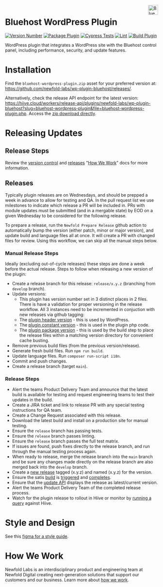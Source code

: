<a href="https://bluehost.com/" target="_blank">
    <img src="https://raw.githubusercontent.com/newfold-labs/wp-plugin-bluehost/main/assets/svg/bluehost-logo.svg" alt="Bluehost Logo" title="Bluehost" align="right" height="32" />
</a>

# Bluehost WordPress Plugin
[![Version Number](https://img.shields.io/github/v/release/newfold-labs/wp-plugin-bluehost?color=21a0ed&labelColor=333333)](https://github.com/newfold-labs/wp-plugin-bluehost/releases)
[![Package Plugin](https://github.com/newfold-labs/wp-plugin-bluehost/actions/workflows/upload-asset-on-release.yml/badge.svg?event=release)](https://github.com/newfold-labs/wp-plugin-bluehost/actions/workflows/upload-asset-on-release.yml)
[![Cypress Tests](https://github.com/newfold-labs/wp-plugin-bluehost/actions/workflows/cypress.yml/badge.svg?branch=main)](https://github.com/newfold-labs/wp-plugin-bluehost/actions/workflows/cypress.yml)
[![Lint](https://github.com/newfold-labs/wp-plugin-bluehost/actions/workflows/lint.yml/badge.svg?branch=main)](https://github.com/newfold-labs/wp-plugin-bluehost/actions/workflows/lint.yml)
[![Build Plugin](https://github.com/newfold-labs/wp-plugin-bluehost/actions/workflows/upload-artifact-on-push.yml/badge.svg?branch=main)](https://github.com/newfold-labs/wp-plugin-bluehost/actions/workflows/upload-artifact-on-push.yml)

WordPress plugin that integrates a WordPress site with the Bluehost control panel, including performance, security, and update features.

# Installation

Find the `bluehost-wordpress-plugin.zip` asset for your preferred version at: https://github.com/newfold-labs/wp-plugin-bluehost/releases/.

Alternatively, check the release API endpoint for the latest version: https://hiive.cloud/workers/release-api/plugins/newfold-labs/wp-plugin-bluehost?slug=bluehost-wordpress-plugin&file=bluehost-wordpress-plugin.php. Access the [zip download directly](https://hiive.cloud/workers/release-api/plugins/newfold-labs/wp-plugin-bluehost/download/?slug=bluehost-wordpress-plugin&file=bluehost-wordpress-plugin.php).

# Releasing Updates

## Release Steps

Review the [version control](https://newfold-labs.github.io/how-we-work/9-version-control.html) and [releases](https://newfold-labs.github.io/how-we-work/10-releases.html) "[How We Work](https://newfold-labs.github.io/how-we-work/)"
docs for more information.

## Releases

Typically plugin releases are on Wednesdays, and should be prepped a week in advance to allow for testing and QA. In the pull request list we use milestones to indicate which release a PR will be included in. PRs with module updates must be submitted (and in a mergable state) by EOD on a given Wednesday to be considered for the following release.

To prepare a release, run the `Newfold Prepare Release` github action to automatically bump the version (either patch, minor or major version), and update build and language files all at once. It will create a PR with changed files for review. Using this workflow, we can skip all the manual steps below.

### Manual Release Steps

Ideally (excluding out-of-cycle releases) these steps are done a week before the actual release. Steps to follow when releasing a new version of the plugin:

- Create a release branch for this release: `release/x.y.z` (branching from `develop` branch).
- Update versions:
  - This plugin has version number set in 3 distinct places in 2 files. There is have a validation for proper versioning in the release workflow. All 3 instances need to be incremented in conjuction with new releases via github tagging:
  - The [plugin header version](bluehost-wordpress-plugin.php#L5) - this is used by WordPress.
  - The [plugin constant version](bluehost-wordpress-plugin.php#L35)  - this is used in the plugin php code.
  - The [plugin package version](package.json#L5) - this is used by the build step to place the release files within a matching version directory for convenient cache busting.
- Remove previous build files (from the previous version/release).
- Generate fresh build files. Run `npm run build`.
- Update language files. Run `composer run-script i18n`.
- Commit and push changes.
- Create a release branch (target `main`).

### Release Steps

- Alert the teams Product Delivery Team and announce that the latest build is available for testing and request engineering teams to test their updates in the build.
- Create a JIRA ticket and link to release PR with any special testing instructions for QA team.
- Create a Change Request associated with this release.
- Download the latest build and install on a production site for manual testing.
- Ensure the `release` branch has passing tests.
- Ensure the `release` branch passes linting.
- Ensure the `release` branch passes the full test matrix.
- If issues are found, push fixes directly to the release branch, and run through the manual testing process again.
- When ready to release, merge the release branch into the `main` branch and be sure any changes made directly on the release branch are also merged back into the `develop` branch.
- Create a [new release](https://github.com/newfold-labs/wp-plugin-bluehost/releases/new) tagged (x.y.z) and
  named (x.y.z) for the version.
- Ensure the satis [build](https://bluehost.github.io/satis/#newfold-labs/wp-plugin-bluehost)
  is [triggered](https://github.com/newfold-labs/wp-plugin-bluehost/actions/workflows/satis-webhook.yml)
  and [completes](https://github.com/bluehost/satis/actions).
- Ensure that the [update API](https://hiive.cloud/workers/release-api/plugins/newfold-labs/wp-plugin-bluehost/)
  displays the release as latest/current version.
- Alert the teams Product Delivery Team of the completed release process.
- Watch for the plugin release to rollout in Hiive or monitor by [running a query](https://github.com/bluehost/bluehost-wordpress-hub/wiki/Queries#brand-plugin-rollout) against Hiive.

# Style and Design
See this [figma for a style guide](https://www.figma.com/file/pNcxXb2avx36YAWOD1XkgZ/Bluehost-Project-SP?type=design&t=j2AyR9xIPKwWeFjO-0).

# How We Work
Newfold Labs is an interdisciplinary product and engineering team at Newfold Digital creating next-generation solutions that support our customers and our business. Learn more about [how we work](https://github.com/newfold-labs/how-we-work).

